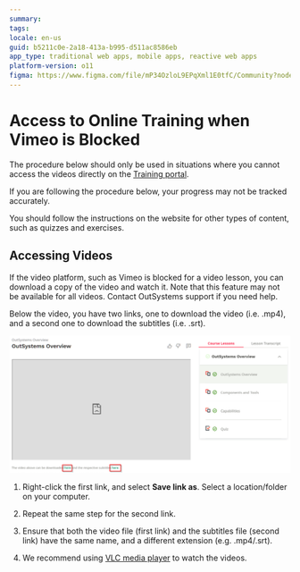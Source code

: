 ```yaml
---
summary:
tags:
locale: en-us
guid: b5211c0e-2a18-413a-b995-d511ac8586eb
app_type: traditional web apps, mobile apps, reactive web apps
platform-version: o11
figma: https://www.figma.com/file/mP34OzloL9EPqXml1E0tfC/Community?node-id=1356:245
---
```


# Access to Online Training when Vimeo is Blocked

The procedure below should only be used in situations where you cannot access the videos directly on the [Training portal](https://www.outsystems.com/training).

If you are following the procedure below, your progress may not be tracked accurately.

You should follow the instructions on the website for other types of content, such as quizzes and exercises.

## Accessing Videos

If the video platform, such as Vimeo is blocked for a video lesson, you can download a copy of the video and watch it. Note that this feature may not be available for all videos. Contact OutSystems support if you need help.

Below the video, you have two links, one to download the video (i.e. .mp4), and a second one to download the subtitles (i.e. .srt).

![Video Blocked](images/online-training-offline-access-1.png)

1. Right-click the first link, and select **Save link as**. Select a location/folder on your computer.

1. Repeat the same step for the second link.

1. Ensure that both the video file (first link) and the subtitles file (second link) have the same name, and a different extension (e.g. .mp4/.srt).

1. We recommend using [VLC media player](https://www.videolan.org/) to watch the videos.
